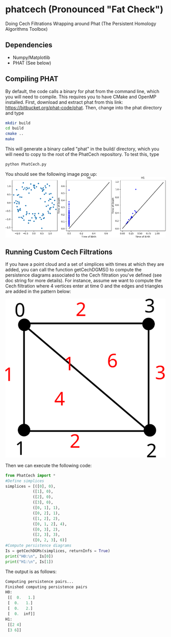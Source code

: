 # phatcech (Pronounced "Fat Check")
Doing Cech Filtrations Wrapping around Phat (The Persistent Homology Algorithms Toolbox)

## Dependencies
* Numpy/Matplotlib
* PHAT (See below)

## Compiling PHAT
By default, the code calls a binary for phat from the command line, which you will need to compile.  This requires you to have CMake and OpenMP installed.  First, download and extract phat from this link: https://bitbucket.org/phat-code/phat.  Then, change into the phat directory and type

~~~~~ bash
mkdir build
cd build
cmake ..
make
~~~~~

This will generate a binary called "phat" in the build/ directory, which you will need to copy to the root of the PhatCech repository.  To test this, type
~~~~~ bash
python PhatCech.py
~~~~~

You should see the following image pop up:
![Example Rips Filtration](RipsExample.png "Rips on Noisy Circle")


## Running Custom Cech Filtrations
If you have a point cloud and a set of simplices with times at which they are added, you can call the function getCechDGMS() to compute the persistence diagrams associated to the Cech filtration you've defined (see doc string for more details).  For instance, assume we want to compute the Cech filtration where 4 vertices enter at time 0 and the edges and triangles are added in the pattern below:

![Example Cech Filtration](CechExample.svg "Example of a Cech Filtration")

Then we can execute the following code:

```python
from PhatCech import *
#Define simplices
simplices = [([0], 0), 
            ([1], 0), 
            ([2], 0), 
            ([3], 0), 
            ([0, 1], 1),
            ([0, 2], 1),
            ([1, 2], 2),
            ([0, 1, 2], 4),
            ([0, 3], 2),
            ([2, 3], 3),
            ([0, 2, 3], 6)]
#Compute persistence diagrams
Is = getCechDGMs(simplices, returnInfs = True)
print("H0:\n", Is[0])
print("H1:\n", Is[1])
```

The output is as follows:

```python
Computing persistence pairs...
Finished computing persistence pairs
H0:
 [[  0.   1.]
 [  0.   1.]
 [  0.   2.]
 [  0.  inf]]
H1:
 [[2 4]
 [3 6]]
```
